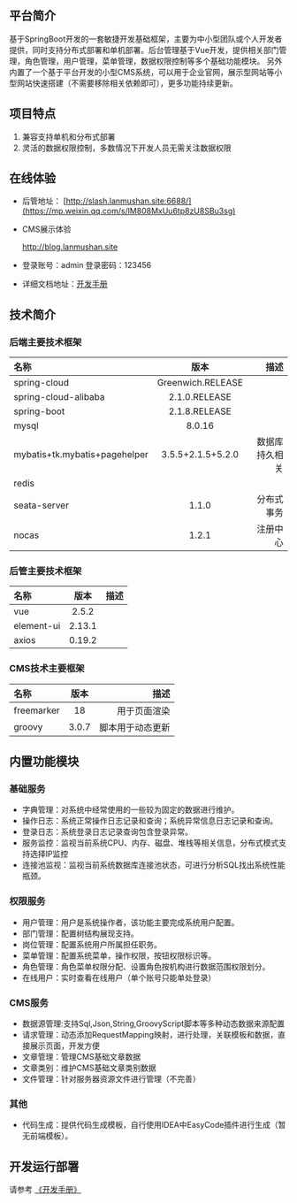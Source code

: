 ## 平台简介
  基于SpringBoot开发的一套敏捷开发基础框架，主要为中小型团队或个人开发者提供，同时支持分布式部署和单机部署。后台管理基于Vue开发，提供相关部门管理，角色管理，用户管理，菜单管理，数据权限控制等多个基础功能模块。    另外内置了一个基于平台开发的小型CMS系统，可以用于企业官网，展示型网站等小型网站快速搭建（不需要移除相关依赖即可），更多功能持续更新。
## 项目特点
1. 兼容支持单机和分布式部署
2. 灵活的数据权限控制，多数情况下开发人员无需关注数据权限
## 在线体验
- 后管地址：
  [http://slash.lanmushan.site:6688/](https://mp.weixin.qq.com/s/lM808MxUu6tp8zU8SBu3sg)

- CMS展示体验

  http://blog.lanmushan.site

- 登录账号：admin   登录密码：123456 

- 详细文档地址：[开发手册](https://www.yuque.com/u134302/slash)
## 技术简介
### 后端主要技术框架

| 名称                          |        版本         |           描述 |
| :---------------------------- | :-----------------: | -------------: |
| spring-cloud                  |  Greenwich.RELEASE  |                |
| spring-cloud-alibaba          |    2.1.0.RELEASE    |                |
| spring-boot                   |    2.1.8.RELEASE    |                |
| mysql                         |       8.0.16        |                |
| mybatis+tk.mybatis+pagehelper | 3.5.5+2.1.5+5.2.0 | 数据库持久相关 |
| redis                         |                     |                |
| seata-server                  |        1.1.0        |     分布式事务 |
| nocas                         |        1.2.1        |       注册中心 |


### 后管主要技术框架

| 名称       |  版本  | 描述 |
| :--------- | :----: | ---: |
| vue        | 2.5.2  |      |
| element-ui | 2.13.1 |      |
| axios      | 0.19.2 |      |
### CMS技术主要框架

| 名称       | 版本  |       描述 |
| :--------- | :---: | ---------: |
| freemarker |  18   | 用于页面渲染 |
| groovy     | 3.0.7 | 脚本用于动态更新 |
## 内置功能模块
### 基础服务
- 字典管理：对系统中经常使用的一些较为固定的数据进行维护。
- 操作日志：系统正常操作日志记录和查询；系统异常信息日志记录和查询。
- 登录日志：系统登录日志记录查询包含登录异常。
- 服务监控：监视当前系统CPU、内存、磁盘、堆栈等相关信息，分布式模式支持选择IP监控
- 连接池监视：监视当前系统数据库连接池状态，可进行分析SQL找出系统性能瓶颈。
### 权限服务
- 用户管理：用户是系统操作者，该功能主要完成系统用户配置。
- 部门管理：配置树结构展现支持。
- 岗位管理：配置系统用户所属担任职务。
- 菜单管理：配置系统菜单，操作权限，按钮权限标识等。
- 角色管理：角色菜单权限分配、设置角色按机构进行数据范围权限划分。
- 在线用户：实时查看在线用户（单个账号只能单处登录）
### CMS服务
- 数据源管理:支持Sql,Json,String,GroovyScript脚本等多种动态数据来源配置
- 请求管理：动态添加RequestMapping映射，进行处理，关联模板和数据，直接展示页面，开发方便
- 文章管理：管理CMS基础文章数据
- 文章类别：维护CMS基础文章类别数据
- 文件管理：针对服务器资源文件进行管理（不完善）
### 其他
- 代码生成：提供代码生成模板，自行使用IDEA中EasyCode插件进行生成（暂无前端模板）。
## 开发运行部署
请参考 [《开发手册》]((https://www.yuque.com/u134302/slash))





